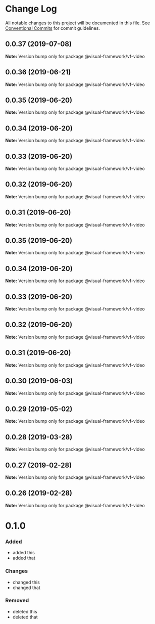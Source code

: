 # Change Log

All notable changes to this project will be documented in this file.
See [Conventional Commits](https://conventionalcommits.org) for commit guidelines.

## 0.0.37 (2019-07-08)

**Note:** Version bump only for package @visual-framework/vf-video





## 0.0.36 (2019-06-21)

**Note:** Version bump only for package @visual-framework/vf-video





## 0.0.35 (2019-06-20)

**Note:** Version bump only for package @visual-framework/vf-video





## 0.0.34 (2019-06-20)

**Note:** Version bump only for package @visual-framework/vf-video





## 0.0.33 (2019-06-20)

**Note:** Version bump only for package @visual-framework/vf-video





## 0.0.32 (2019-06-20)

**Note:** Version bump only for package @visual-framework/vf-video





## 0.0.31 (2019-06-20)

**Note:** Version bump only for package @visual-framework/vf-video





## 0.0.35 (2019-06-20)

**Note:** Version bump only for package @visual-framework/vf-video





## 0.0.34 (2019-06-20)

**Note:** Version bump only for package @visual-framework/vf-video





## 0.0.33 (2019-06-20)

**Note:** Version bump only for package @visual-framework/vf-video





## 0.0.32 (2019-06-20)

**Note:** Version bump only for package @visual-framework/vf-video





## 0.0.31 (2019-06-20)

**Note:** Version bump only for package @visual-framework/vf-video





## 0.0.30 (2019-06-03)

**Note:** Version bump only for package @visual-framework/vf-video





## 0.0.29 (2019-05-02)

**Note:** Version bump only for package @visual-framework/vf-video





## 0.0.28 (2019-03-28)

**Note:** Version bump only for package @visual-framework/vf-video





## 0.0.27 (2019-02-28)

**Note:** Version bump only for package @visual-framework/vf-video





## 0.0.26 (2019-02-28)

**Note:** Version bump only for package @visual-framework/vf-video





# 0.1.0

### Added
- added this
- added that

### Changes

- changed this
- changed that

### Removed

- deleted this
- deleted that
